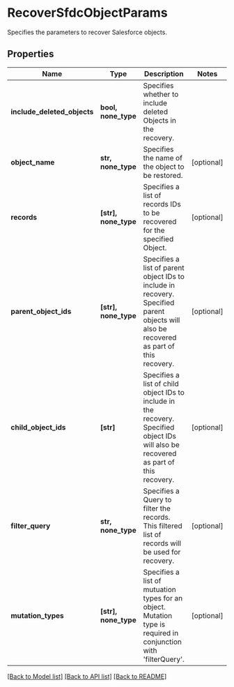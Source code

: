# RecoverSfdcObjectParams

Specifies the parameters to recover Salesforce objects.

## Properties
Name | Type | Description | Notes
------------ | ------------- | ------------- | -------------
**include_deleted_objects** | **bool, none_type** | Specifies whether to include deleted Objects in the recovery. | 
**object_name** | **str, none_type** | Specifies the name of the object to be restored. | [optional] 
**records** | **[str], none_type** | Specifies a list of records IDs to be recovered for the specified Object. | [optional] 
**parent_object_ids** | **[str], none_type** | Specifies a list of parent object IDs to include in recovery. Specified parent objects will also be recovered as part of this recovery. | [optional] 
**child_object_ids** | **[str]** | Specifies a list of child object IDs to include in the recovery. Specified object IDs will also be recovered as part of this recovery. | [optional] 
**filter_query** | **str, none_type** | Specifies a Query to filter the records. This filtered list of records will be used for recovery. | [optional] 
**mutation_types** | **[str], none_type** | Specifies a list of mutuation types for an object. Mutation type is required in conjunction with &#39;filterQuery&#39;. | [optional] 

[[Back to Model list]](../README.md#documentation-for-models) [[Back to API list]](../README.md#documentation-for-api-endpoints) [[Back to README]](../README.md)


